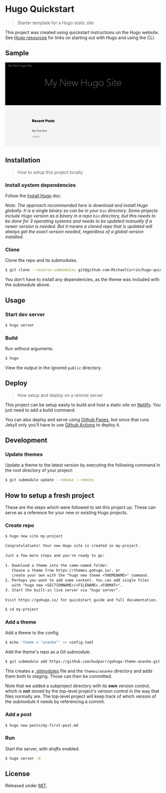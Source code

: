 # Hugo Quickstart
> Starter template for a Hugo static site

This project was created using quickstart instructions on the Hugo website. See [Hugo resources](https://github.com/MichaelCurrin/code-resources/blob/master/resources/hugo.md) for links on starting out with Hugo and using the CLI.


## Sample

![Site preview](preview.png)


## Installation
> How to setup this project locally

### Install system dependencies

Follow the [Install Hugo](https://gohugo.io/getting-started/installing/) doc.

_Note: The approach recommended here is download and install Hugo globally. It is a single binary so can be in your `bin` directory. Some projects include Hugo version as a binary in a repo `bin` directory, but this needs to be done for 3 operating systems and needs to be updated manually if a newer version is needed. But it means a cloned repo that is updated will always get the exact version needed, regardless of a global version installed._

### Clone

Clone the repo and its submodules.

```sh
$ git clone --recurse-submodules git@github.com:MichaelCurrin/hugo-quickstart.git
```

You don't have to install any dependencies, as the theme was included with the submodule above.


## Usage

### Start dev server

```sh
$ hugo server
```

### Build

Run without arguments.

```sh
$ hugo
```

View the output in the ignored `public` directory.


## Deploy
> How setup and deploy on a remote server

This project can be setup easily to build and host a static site on [Netlify](https://netlify.com). You just need to add a build command.

You can also deploy and serve using [Github Pages](https://pages.github.com/), but since that runs Jekyll only you'll have to use [Github Actions](https://github.com/actions) to deploy it.


## Development

### Update themes

Update a theme to the latest version by executing the following command in the root directory of your project:

```sh
$ git submodule update --rebase --remote
```


## How to setup a fresh project

These are the steps which were followed to set this project up. These can serve as a reference for your new or existing Hugo projects.

### Create repo

```sh
$ hugo new site my-project
```
```
Congratulations! Your new Hugo site is created in my-project.

Just a few more steps and you're ready to go:

1. Download a theme into the same-named folder.
   Choose a theme from https://themes.gohugo.io/, or
   create your own with the "hugo new theme <THEMENAME>" command.
2. Perhaps you want to add some content. You can add single files
   with "hugo new <SECTIONNAME>/<FILENAME>.<FORMAT>".
3. Start the built-in live server via "hugo server".

Visit https://gohugo.io/ for quickstart guide and full documentation.
```

```sh
$ cd my-project
```

### Add a theme

Add a theme to the config.

```sh
$ echo 'theme = "ananke"' >> config.toml
```

Add the theme's repo as a Git _submodule_.

```bash
$ git submodule add https://github.com/budparr/gohugo-theme-ananke.git themes/ananke
```

This creates a [.gitmodules](.gitmodules) file and the `themes/ananke` directory and adds them both to staging. Those can then be committed.

Note that we added a subproject directory with its **own** version control, which is **not** stored by the top-level project's version control in the way that files normally are. The top-level project will keep track of which version of the submodule it needs by referencing a commit.

### Add a post

```bash
$ hugo new posts/my-first-post.md
```

### Run

Start the server, with _drafts_ enabled.

```bash
$ hugo server -D
```


## License

Released under [MIT](/LICENSE).
